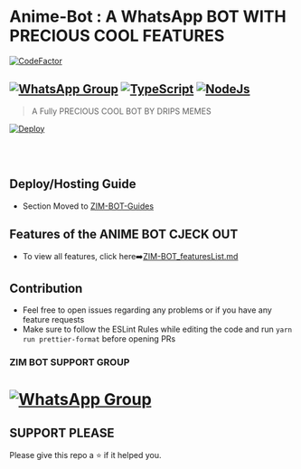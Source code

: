 

 

# **Anime-Bot : A WhatsApp BOT WITH PRECIOUS COOL FEATURES**

[![CodeFactor](https://www.codefactor.io/repository/github/zim-bot/Anime-Bot/badge)](https://www.codefactor.io/repository/github/zim-bot/Anime-Bot)

## [![WhatsApp Group](https://img.shields.io/badge/WhatsApp-25D366?style=for-the-badge&logo=whatsapp&logoColor=white)](https://chat.whatsapp.com/I4m8zLPwTme9II9aZWRZJ1) [![TypeScript](https://img.shields.io/badge/TypeScript-007ACC?style=for-the-badge&logo=typescript&logoColor=white)](https://www.typescriptlang.org/) [![NodeJs](https://img.shields.io/badge/Node.js-43853D?style=for-the-badge&logo=node.js&logoColor=white)](https://nodejs.org/en/)

> A Fully PRECIOUS COOL BOT BY DRIPS MEMES <br>

[![Deploy](https://www.herokucdn.com/deploy/button.png)](https://heroku.com/deploy)


</div><br/>
<br/>



## Deploy/Hosting Guide

-   Section Moved to
    [ZIM-BOT-Guides](https://github.com/zim-bot/Anime-Bot-Guide/blob/zim-bot/README.md)

##  Features of the ANIME BOT CJECK OUT

-   To view all features, click
    here➡️[ZIM-BOT_featuresList.md](https://github.com/zim-bot/Anime-Bot/blob/zim-bot/Features.md)

##  Contribution

-   Feel free to open issues regarding any problems or if you have any feature requests
-   Make sure to follow the ESLint Rules while editing the code and run
    `yarn run prettier-format` before opening PRs



### ZIM BOT SUPPORT GROUP

# [![WhatsApp Group](https://img.shields.io/badge/WhatsApp-25D366?style=for-the-badge&logo=whatsapp&logoColor=white)]()


## SUPPORT PLEASE
Please give this repo a ⭐ if it helped you.
 
